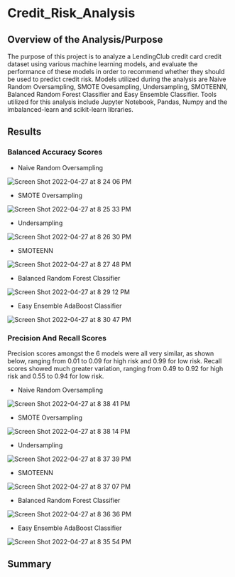 # Credit_Risk_Analysis

## Overview of the Analysis/Purpose
The purpose of this project is to analyze a LendingClub credit card credit dataset using various machine learning models, and evaluate the performance of these models in order to recommend whether they should be used to predict credit risk.  Models utilized during the analysis are Naive Random Oversampling, SMOTE Ovesampling, Undersampling, SMOTEENN, Balanced Random Forest Classifier and Easy Ensemble Classifier.  Tools utilized for this analysis include Jupyter Notebook, Pandas, Numpy and the imbalanced-learn and scikit-learn libraries.  

## Results
### Balanced Accuracy Scores
- Naive Random Oversampling

![Screen Shot 2022-04-27 at 8 24 06 PM](https://user-images.githubusercontent.com/90944163/165657715-a85dc744-7f4f-4c82-8a52-d5c61efa779c.png)

- SMOTE Oversampling

![Screen Shot 2022-04-27 at 8 25 33 PM](https://user-images.githubusercontent.com/90944163/165657822-9a4e5cfa-c113-422b-9d2b-e2d7c43c0c4f.png)

- Undersampling 

![Screen Shot 2022-04-27 at 8 26 30 PM](https://user-images.githubusercontent.com/90944163/165657913-a1c48512-21cc-4c14-bc8c-9eff89c068fd.png)

- SMOTEENN

![Screen Shot 2022-04-27 at 8 27 48 PM](https://user-images.githubusercontent.com/90944163/165658024-11e547f7-44f9-4801-8806-0db1c5712478.png)

- Balanced Random Forest Classifier

![Screen Shot 2022-04-27 at 8 29 12 PM](https://user-images.githubusercontent.com/90944163/165658169-dc036109-f9b1-4fea-853b-40914e7e0f15.png)

- Easy Ensemble AdaBoost Classifier

![Screen Shot 2022-04-27 at 8 30 47 PM](https://user-images.githubusercontent.com/90944163/165658316-196ff442-6d67-4fce-aabb-d4e27097858a.png)

### Precision And Recall Scores
Precision scores amongst the 6 models were all very similar, as shown below, ranging from 0.01 to 0.09 for high risk and 0.99 for low risk. Recall scores showed much greater variation, ranging from 0.49 to 0.92 for high risk and 0.55 to 0.94 for low risk.  
- Naive Random Oversampling

![Screen Shot 2022-04-27 at 8 38 41 PM](https://user-images.githubusercontent.com/90944163/165659027-fbb9b392-381a-4c14-9d91-187155c9f5f6.png)

- SMOTE Oversampling

![Screen Shot 2022-04-27 at 8 38 14 PM](https://user-images.githubusercontent.com/90944163/165658992-f0a6d6b7-b9be-4f1c-babf-13ad6bef70ff.png)

- Undersampling 

![Screen Shot 2022-04-27 at 8 37 39 PM](https://user-images.githubusercontent.com/90944163/165658941-fcb548fd-7363-4bc1-b948-5c9ea7e9cbbc.png)

- SMOTEENN

![Screen Shot 2022-04-27 at 8 37 07 PM](https://user-images.githubusercontent.com/90944163/165658894-8b7d9364-9d92-452b-8378-325c8b512ef0.png)

- Balanced Random Forest Classifier

![Screen Shot 2022-04-27 at 8 36 36 PM](https://user-images.githubusercontent.com/90944163/165658849-cef3d5ea-1880-42f8-bb66-4537c15c666d.png)

- Easy Ensemble AdaBoost Classifier 

![Screen Shot 2022-04-27 at 8 35 54 PM](https://user-images.githubusercontent.com/90944163/165658784-ad601674-abf9-438b-a349-6bc93d6b6588.png)

## Summary

